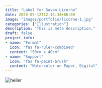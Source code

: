 ```yaml
---
title: "Label for Savon Licorne"
date: 2020-09-12T12:14:34+06:00
image: "images/portfolio/licorne-1.jpg"
categories: ["Illustration"]
description: "This is meta description."
draft: false
project_info:
- name: "Format"
  icon: "fas fa-ruler-combined"
  content: "50cm x 40cm"
- name: "Support"
  icon: "fas fa-paint-brush"
  content: "Watercolor on Paper, Digital"
---
```


![heller](/images/portfolio/licorne-2.jpg)
